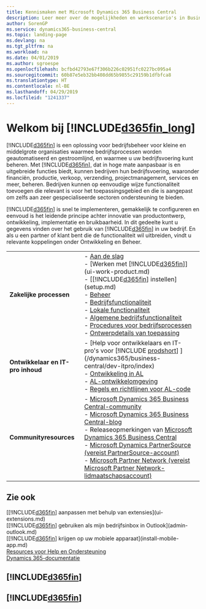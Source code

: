 ```yaml
---
title: Kennismaken met Microsoft Dynamics 365 Business Central
description: Leer meer over de mogelijkheden en werkscenario's in Business Central, een beheeroplossing voor kleine en middelgrote organisaties.
author: SorenGP
ms.service: dynamics365-business-central
ms.topic: landing-page
ms.devlang: na
ms.tgt_pltfrm: na
ms.workload: na
ms.date: 04/01/2019
ms.author: sgroespe
ms.openlocfilehash: bcfbd42793e67f306b226c02951fc0227bc095a4
ms.sourcegitcommit: 60b87e5eb32bb408dd65b9855c29159b1dfbfca8
ms.translationtype: HT
ms.contentlocale: nl-BE
ms.lasthandoff: 04/29/2019
ms.locfileid: "1241337"
---
```

# <a name="welcome-to-included365finlongincludesd365finlongmdmd"></a>Welkom bij [!INCLUDE[d365fin_long](includes/d365fin_long_md.md)]
[!INCLUDE[d365fin](includes/d365fin_md.md)] is een oplossing voor bedrijfsbeheer voor kleine en middelgrote organisaties waarmee bedrijfsprocessen worden geautomatiseerd en gestroomlijnd, en waarmee u uw bedrijfsvoering kunt beheren. Met [!INCLUDE[d365fin](includes/d365fin_md.md)], dat in hoge mate aanpasbaar is en uitgebreide functies biedt, kunnen bedrijven hun bedrijfsvoering, waaronder financiën, productie, verkoop, verzending, projectmanagement, services en meer, beheren. Bedrijven kunnen op eenvoudige wijze functionaliteit toevoegen die relevant is voor het toepassingsgebied en die is aangepast om zelfs aan zeer gespecialiseerde sectoren ondersteuning te bieden.

[!INCLUDE[d365fin](includes/d365fin_md.md)] is snel te implementeren, gemakkelijk te configureren en eenvoud is het leidende principe achter innovatie van productontwerp, ontwikkeling, implementatie en bruikbaarheid. In dit gedeelte kunt u gegevens vinden over het gebruik van [!INCLUDE[d365fin](includes/d365fin_md.md)] in uw bedrijf. En als u een partner of klant bent die de functionaliteit wil uitbreiden, vindt u relevante koppelingen onder Ontwikkeling en Beheer.  

|||  
|-|-|  
|**Zakelijke processen**|-   [Aan de slag](product-get-started.md)<br />-   [Werken met [!INCLUDE[d365fin](includes/d365fin_md.md)]](ui-work-product.md)<br />-   [[!INCLUDE[d365fin](includes/d365fin_md.md)] instellen](setup.md)<br />-   [Beheer](admin-setup-and-administration.md)<br />-   [Bedrijfsfunctionaliteit](across-business-functionality.md)<br />-   [Lokale functionaliteit](LocalFunctionality/Austria/austria-local-functionality.md)<br />-   [Algemene bedrijfsfunctionaliteit](ui-across-business-areas.md)<br />-   [Procedures voor bedrijfsprocessen](walkthrough-business-process-walkthroughs.md)<br />-   [Ontwerpdetails van toepassing](design-details-application-design.md)|  
|**Ontwikkelaar en IT-pro inhoud**|-   [Help voor ontwikkelaars en IT-pro's voor [!INCLUDE [prodshort](includes/prodshort.md)] ](/dynamics365/business-central/dev-itpro/index)<br />-   [Ontwikkeling in AL](/dynamics365/business-central/dev-itpro/developer/devenv-dev-overview)<br />-   [AL-ontwikkelomgeving](/dynamics365/business-central/dev-itpro/developer/devenv-reference-overview)<br />-   [Regels en richtlijnen voor AL-code](/dynamics365/business-central/dev-itpro/compliance/apptest-overview)|  
|**Communityresources**|-   [Microsoft Dynamics 365 Business Central-community](https://community.dynamics.com/business)<br />-   [Microsoft Dynamics 365 Business Central-blog](https://community.dynamics.com/business/b/financials)<br />-   Releaseopmerkingen van [Microsoft Dynamics 365 Business Central](https://go.microsoft.com/fwlink/?linkid=2047422)<br />-   [Microsoft Dynamics PartnerSource \(vereist PartnerSource-account\)](https://mbs.microsoft.com/partnersource)<br />-   [Microsoft Partner Network \(vereist Microsoft Partner Network-lidmaatschapsaccount\)](https://mspartner.microsoft.com/en/us/windows/index.aspx)|  

## <a name="see-also"></a>Zie ook

[[!INCLUDE[d365fin](includes/d365fin_md.md)] aanpassen met behulp van extensies](ui-extensions.md)  
[[!INCLUDE[d365fin](includes/d365fin_md.md)] gebruiken als mijn bedrijfsinbox in Outlook](admin-outlook.md)  
[[!INCLUDE[d365fin](includes/d365fin_md.md)] krijgen op uw mobiele apparaat](install-mobile-app.md)  
[Resources voor Help en Ondersteuning](product-help-and-support.md)  
[Dynamics 365-documentatie](https://docs.microsoft.com/en-us/dynamics365/#pivot=solutions&panel=solutions_financials)  

## [!INCLUDE[d365fin](includes/free_trial_md.md)]
## [!INCLUDE[d365fin](includes/training_link_md.md)]

